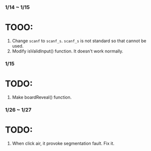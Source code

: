 ### 1/14 ~ 1/15
# TOOO:
1. Change `scanf` to `scanf_s`.
	`scanf_s` is not standard so that cannot be used.
2. Modify isValidInput() function.
	It doesn't work normally.

### 1/15
# TODO:
1. Make boardReveal() function.

### 1/26 ~ 1/27
# TODO:
1. When click air, it provoke segmentation fault. Fix it.
